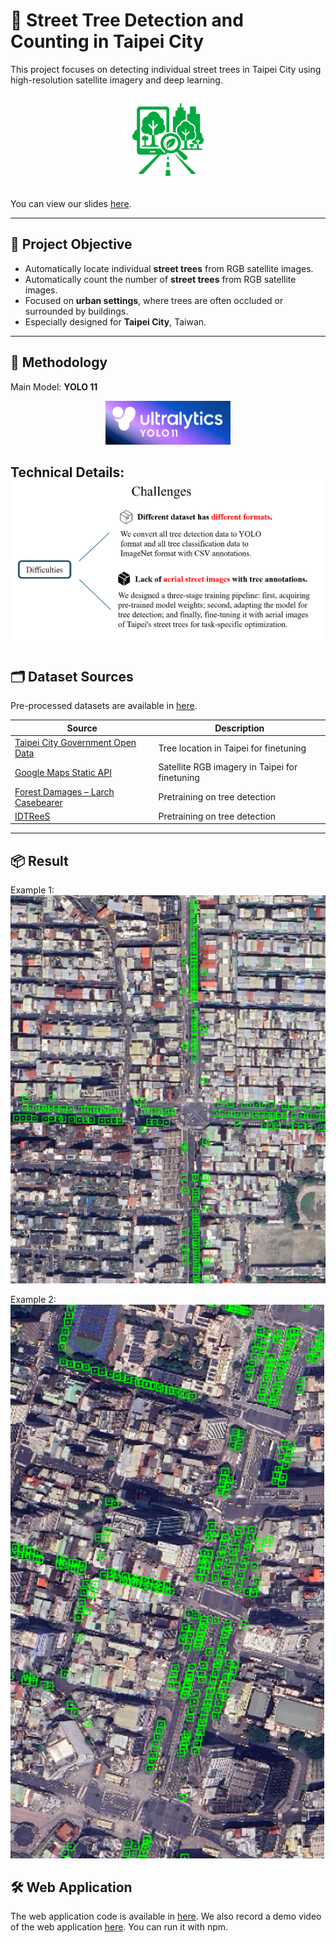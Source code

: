 # 🌳 Street Tree Detection and Counting in Taipei City

This project focuses on detecting individual street trees in Taipei City using high-resolution satellite imagery and deep learning.

<p align="center">
    <img src="readme_figures/icon.ico" alt="icon" width="150"/>
</p>

You can view our slides [here](https://github.com/cloud-peterjohn/Taipei_Trees/blob/main/Report.pptx).

---

## 📌 Project Objective

- Automatically locate individual **street trees** from RGB satellite images.
- Automatically count the number of **street trees** from RGB satellite images.
- Focused on **urban settings**, where trees are often occluded or surrounded by buildings.
- Especially designed for **Taipei City**, Taiwan.
---

## 🧠 Methodology

Main Model:
**YOLO 11** <p align="center">
    <img src="readme_figures/yolo.png" alt="yolo" width="200"/>
</p>


Technical Details:
![alt text](readme_figures/challenge.png)
---

## 🗂️ Dataset Sources
Pre-processed datasets are available in [here](https://huggingface.co/datasets/zbyzby/TaipeiTrees/tree/main).

| Source | Description |
|--------|-------------|
| [Taipei City Government Open Data](https://data.gov.tw/) | Tree location in Taipei for finetuning |
| [Google Maps Static API](https://developers.google.com/maps/documentation/maps-static/overview?hl=en) | Satellite RGB imagery in Taipei for finetuning |
| [Forest Damages – Larch Casebearer](https://lila.science/datasets/forest-damages-larch-casebearer/) | Pretraining on tree detection |
| [IDTReeS](https://zenodo.org/records/3934932) | Pretraining on tree detection |

---
## 📦 Result
Example 1:
![result_visual](readme_figures/result_visual1.png)

Example 2:
![result_visual](readme_figures/result_visual2.png)

## 🛠️ Web Application
The web application code is available in [here](https://github.com/cloud-peterjohn/Taipei_Trees/tree/main/green-coverage). 
We also record a demo video of the web application [here](https://github.com/cloud-peterjohn/Taipei_Trees/blob/main/Web_Application.mp4).
You can run it with npm. 
